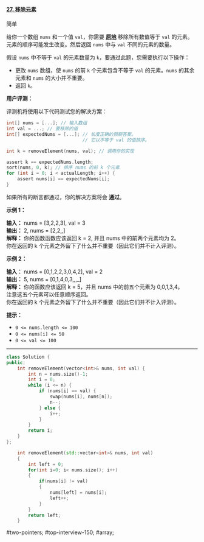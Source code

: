 #### [27. 移除元素](https://leetcode.cn/problems/remove-element/)

简单

给你一个数组 `nums` 和一个值 `val`，你需要 **[原地](https://baike.baidu.com/item/%E5%8E%9F%E5%9C%B0%E7%AE%97%E6%B3%95)** 移除所有数值等于 `val` 的元素。元素的顺序可能发生改变。然后返回 `nums` 中与 `val` 不同的元素的数量。

假设 `nums` 中不等于 `val` 的元素数量为 `k`，要通过此题，您需要执行以下操作：

- 更改 `nums` 数组，使 `nums` 的前 `k` 个元素包含不等于 `val` 的元素。`nums` 的其余元素和 `nums` 的大小并不重要。
- 返回 `k`。

**用户评测：**

评测机将使用以下代码测试您的解决方案：

```c
int[] nums = [...]; // 输入数组
int val = ...; // 要移除的值
int[] expectedNums = [...]; // 长度正确的预期答案。
                            // 它以不等于 val 的值排序。

int k = removeElement(nums, val); // 调用你的实现

assert k == expectedNums.length;
sort(nums, 0, k); // 排序 nums 的前 k 个元素
for (int i = 0; i < actualLength; i++) {
    assert nums[i] == expectedNums[i];
}
```

如果所有的断言都通过，你的解决方案将会 **通过**。

**示例 1：**

**输入：** nums = [3,2,2,3], val = 3  
**输出：** 2, nums = [2,2,_,_]  
**解释：** 你的函数函数应该返回 k = 2, 并且 nums 中的前两个元素均为 2。  
你在返回的 k 个元素之外留下了什么并不重要（因此它们并不计入评测）。  

**示例 2：**

**输入：** nums = [0,1,2,2,3,0,4,2], val = 2  
**输出：** 5, nums = [0,1,4,0,3,_,_,_]  
**解释：** 你的函数应该返回 k = 5，并且 nums 中的前五个元素为 0,0,1,3,4。  
注意这五个元素可以任意顺序返回。  
你在返回的 k 个元素之外留下了什么并不重要（因此它们并不计入评测）。  

**提示：**

- `0 <= nums.length <= 100`
- `0 <= nums[i] <= 50`
- `0 <= val <= 100`
---- ----
```cpp
class Solution {
public:
    int removeElement(vector<int>& nums, int val) {
        int n = nums.size()-1;
        int i = 0;
        while (i <= n) {
            if (nums[i] == val) {
                swap(nums[i], nums[n]);
                n--;
            } else {
                i++;
            }
        }
        return i;
    }
};
```

```cpp
    int removeElement(std::vector<int>& nums, int val)
    {
        int left = 0;
        for(int i=0; i< nums.size(); i++)
        {
            if(nums[i] != val)
            {
                nums[left] = nums[i];
                left++;
            }
        }
        return left;
    }
```

#two-pointers; #top-interview-150; #array;